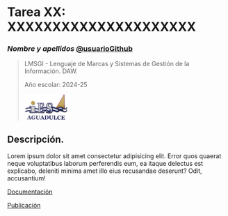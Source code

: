 # Tarea XX: XXXXXXXXXXXXXXXXXXXXX

### _Nombre y apellidos_ [@usuarioGithub](https://github.com/usuarioGithub)

> LMSGI - Lenguaje de Marcas y Sistemas de Gestión de la Información. DAW.
> 
> Año escolar: 2024-25
> 
> [<img src="./docs/img/logo_ies_aguadulce.png" width="100px">](https://www.iesaguadulce.es)



## Descripción.

Lorem ipsum dolor sit amet consectetur adipisicing elit. Error quos quaerat neque voluptatibus laborum perferendis eum, ea itaque delectus est explicabo, deleniti minima amet illo eius recusandae deserunt? Odit, accusantium!

[Documentación](./docs/tareaXX.md)

[Publicación](http://github.com/usuarioGit/nombreRepositorio)

